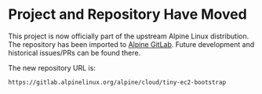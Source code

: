 # Project and Repository Have Moved

This project is now officially part of the upstream Alpine
Linux distribution. The repository has been imported to [Alpine
GitLab](https://gitlab.alpinelinux.org/alpine/cloud/tiny-ec2-bootstrap).
Future development and historical issues/PRs can be found there.

The new repository URL is:

```
https://gitlab.alpinelinux.org/alpine/cloud/tiny-ec2-bootstrap
```
